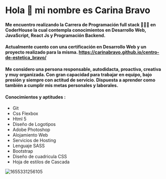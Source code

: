# Hola 👋 mi nombre es Carina Bravo  
  
#### Me encuentro realizando la Carrera de Programación full stack 👩🏻‍💻 en CoderHouse la cual contempla conocimientos en Desarrollo Web, JavaScript, React Js y Programación Backend. 
#### Actualmente cuento con una certificación en Desarrollo Web y un proyecto realizado para la misma. https://carinabravo.github.io/centro-de-estetica_bravo/
#### Me considero una persona responsable, autodidacta, proactiva, creativa y muy organizada. Con gran capacidad para trabajar en equipo, bajo presión y siempre con actitud de servicio. Dispuesta a aprender como también a cumplir mis metas personales y laborales.

#### Conocimientos y aptitudes :

- Git
- Css Flexbox
- Html 5
- Diseño de Logotipos
- Adobe Photoshop
- Alojamiento Web
- Servicios de Hosting
- Lenguaje SASS
- Bootstrap
- Diseño de cuadricula CSS
- Hoja de estilos de Cascada


![1655331256105](https://user-images.githubusercontent.com/54654136/186049433-e75e8d57-7462-49a1-9eb6-a87ba8ba43da.jpg)
